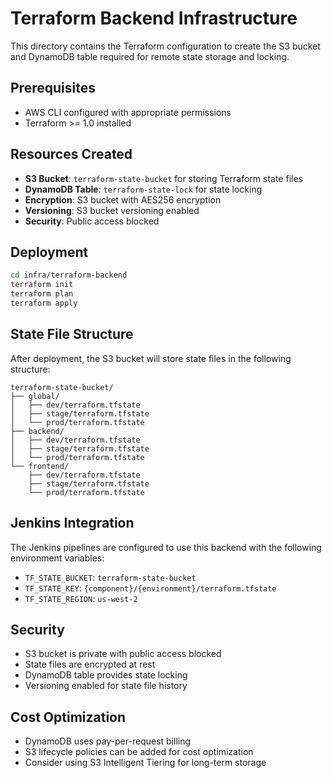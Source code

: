# Terraform Backend Infrastructure

This directory contains the Terraform configuration to create the S3 bucket and DynamoDB table required for remote state storage and locking.

## Prerequisites

- AWS CLI configured with appropriate permissions
- Terraform >= 1.0 installed

## Resources Created

- **S3 Bucket**: `terraform-state-bucket` for storing Terraform state files
- **DynamoDB Table**: `terraform-state-lock` for state locking
- **Encryption**: S3 bucket with AES256 encryption
- **Versioning**: S3 bucket versioning enabled
- **Security**: Public access blocked

## Deployment

```bash
cd infra/terraform-backend
terraform init
terraform plan
terraform apply
```

## State File Structure

After deployment, the S3 bucket will store state files in the following structure:

```
terraform-state-bucket/
├── global/
│   ├── dev/terraform.tfstate
│   ├── stage/terraform.tfstate
│   └── prod/terraform.tfstate
├── backend/
│   ├── dev/terraform.tfstate
│   ├── stage/terraform.tfstate
│   └── prod/terraform.tfstate
└── frontend/
    ├── dev/terraform.tfstate
    ├── stage/terraform.tfstate
    └── prod/terraform.tfstate
```

## Jenkins Integration

The Jenkins pipelines are configured to use this backend with the following environment variables:

- `TF_STATE_BUCKET`: `terraform-state-bucket`
- `TF_STATE_KEY`: `{component}/{environment}/terraform.tfstate`
- `TF_STATE_REGION`: `us-west-2`

## Security

- S3 bucket is private with public access blocked
- State files are encrypted at rest
- DynamoDB table provides state locking
- Versioning enabled for state file history

## Cost Optimization

- DynamoDB uses pay-per-request billing
- S3 lifecycle policies can be added for cost optimization
- Consider using S3 Intelligent Tiering for long-term storage
